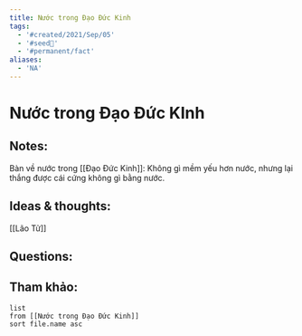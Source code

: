 ```yaml
---
title: Nước trong Đạo Đức Kinh
tags:
  - '#created/2021/Sep/05'
  - '#seed🥜'
  - '#permanent/fact'
aliases:
  - 'NA'
---
```

# Nước trong Đạo Đức KInh

## Notes:
Bàn về nước trong [[Đạo Đức Kinh]]: Không gì mềm yếu hơn nước, nhưng lại thắng được cái cứng không gì bằng nước.

## Ideas & thoughts:
[[Lão Tử]]

## Questions:


## Tham khảo:
```dataview
list
from [[Nước trong Đạo Đức Kinh]]
sort file.name asc
```